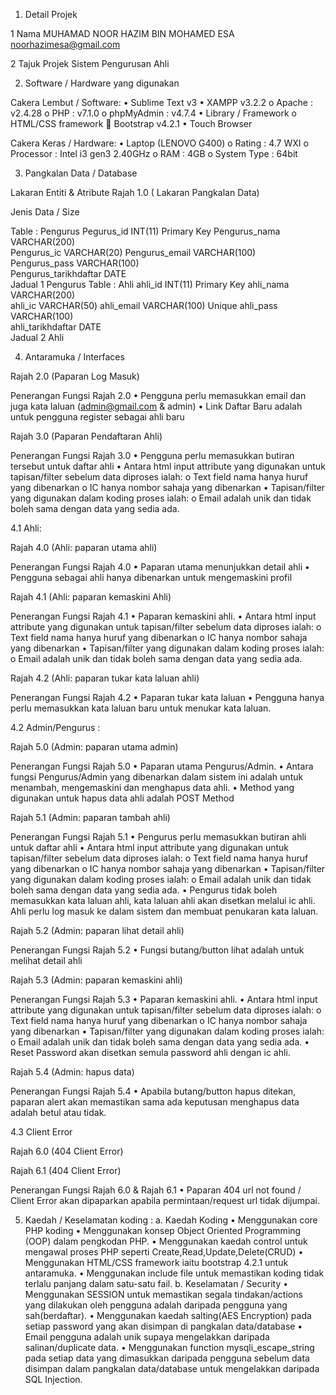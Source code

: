 1.	Detail Projek

1	Nama	MUHAMAD NOOR HAZIM BIN MOHAMED ESA
noorhazimesa@gmail.com

2	Tajuk Projek	Sistem Pengurusan Ahli




2.	Software / Hardware yang digunakan

Cakera Lembut / Software:
•	Sublime Text v3
•	XAMPP v3.2.2
o	Apache	: v2.4.28
o	PHP		: v7.1.0
o	phpMyAdmin	: v4.7.4
•	Library / Framework
o	HTML/CSS framework
	Bootstrap v4.2.1
•	Touch Browser

Cakera Keras / Hardware:
•	Laptop (LENOVO G400)
o	Rating		: 4.7 WXI
o	Processor	: Intel i3 gen3 2.40GHz
o	RAM		: 4GB
o	System Type	: 64bit
 










3.	Pangkalan Data / Database

Lakaran Entiti & Atribute
 Rajah 1.0 ( Lakaran Pangkalan Data)



Jenis Data / Size

Table : Pengurus
Pegurus_id	INT(11)	Primary Key
Pengurus_nama	VARCHAR(200)	
Pengurus_ic	VARCHAR(20)	
Pengurus_email	VARCHAR(100)	
Pengurus_pass	VARCHAR(100)	
Pengurus_tarikhdaftar	DATE	
Jadual 1 Pengurus
Table : Ahli
ahli_id	INT(11)	Primary Key
ahli_nama	VARCHAR(200)	
ahli_ic	VARCHAR(50)	
ahli_email	VARCHAR(100)	Unique
ahli_pass	VARCHAR(100)	
ahli_tarikhdaftar	DATE	
Jadual 2 Ahli

4.	Antaramuka / Interfaces 


 Rajah 2.0 (Paparan Log Masuk)

Penerangan Fungsi Rajah 2.0
•	Pengguna perlu memasukkan email dan juga kata laluan (admin@gmail.com & admin)
•	Link Daftar Baru adalah untuk pengguna register sebagai ahli baru




 
Rajah 3.0 (Paparan Pendaftaran Ahli)

Penerangan Fungsi Rajah 3.0
•	Pengguna perlu memasukkan butiran tersebut untuk daftar ahli
•	Antara html input attribute yang digunakan untuk tapisan/filter sebelum data diproses ialah:
o	Text field nama hanya huruf yang dibenarkan
o	IC hanya nombor sahaja yang dibenarkan
•	Tapisan/filter yang digunakan dalam koding proses ialah:
o	Email adalah unik dan tidak boleh sama dengan data yang sedia ada.














4.1 Ahli: 

 
Rajah 4.0 (Ahli: paparan utama ahli)

Penerangan Fungsi Rajah 4.0
•	Paparan utama menunjukkan detail ahli
•	Pengguna sebagai ahli hanya dibenarkan untuk mengemaskini profil




 
Rajah 4.1 (Ahli: paparan kemaskini Ahli)

Penerangan Fungsi Rajah 4.1
•	Paparan kemaskini ahli.
•	Antara html input attribute yang digunakan untuk tapisan/filter sebelum data diproses ialah:
o	Text field nama hanya huruf yang dibenarkan
o	IC hanya nombor sahaja yang dibenarkan
•	Tapisan/filter yang digunakan dalam koding proses ialah:
o	Email adalah unik dan tidak boleh sama dengan data yang sedia ada.




 
Rajah 4.2 (Ahli: paparan tukar kata laluan ahli)

Penerangan Fungsi Rajah 4.2
•	Paparan tukar kata laluan
•	Pengguna hanya perlu memasukkan kata laluan baru untuk menukar kata laluan.





























4.2 Admin/Pengurus :

 
Rajah 5.0 (Admin: paparan utama admin)

Penerangan Fungsi Rajah 5.0
•	Paparan utama Pengurus/Admin.
•	Antara fungsi Pengurus/Admin yang dibenarkan dalam sistem ini adalah untuk menambah, mengemaskini dan menghapus data ahli.
•	Method yang digunakan untuk hapus data ahli adalah POST Method





 
Rajah 5.1 (Admin: paparan tambah ahli)

Penerangan Fungsi Rajah 5.1
•	Pengurus  perlu memasukkan butiran ahli untuk daftar ahli
•	Antara html input attribute yang digunakan untuk tapisan/filter sebelum data diproses ialah:
o	Text field nama hanya huruf yang dibenarkan
o	IC hanya nombor sahaja yang dibenarkan
•	Tapisan/filter yang digunakan dalam koding proses ialah:
o	Email adalah unik dan tidak boleh sama dengan data yang sedia ada.
•	Pengurus tidak boleh memasukkan kata laluan ahli, kata laluan ahli akan disetkan melalui ic ahli. Ahli perlu log masuk ke dalam sistem dan membuat penukaran kata laluan.

 
Rajah 5.2 (Admin: paparan lihat detail ahli)

Penerangan Fungsi Rajah 5.2
•	Fungsi butang/button lihat adalah untuk melihat detail ahli
 


 
Rajah 5.3 (Admin: paparan kemaskini ahli)

Penerangan Fungsi Rajah 5.3
•	Paparan kemaskini ahli.
•	Antara html input attribute yang digunakan untuk tapisan/filter sebelum data diproses ialah:
o	Text field nama hanya huruf yang dibenarkan
o	IC hanya nombor sahaja yang dibenarkan
•	Tapisan/filter yang digunakan dalam koding proses ialah:
o	Email adalah unik dan tidak boleh sama dengan data yang sedia ada.
•	Reset Password akan disetkan semula password ahli dengan ic ahli.

 
Rajah 5.4 (Admin: hapus data)

Penerangan Fungsi Rajah 5.4
•	Apabila butang/button hapus ditekan, paparan alert akan memastikan sama ada keputusan menghapus data adalah betul atau tidak. 



4.3 Client Error

 
Rajah 6.0 (404 Client Error)


 
Rajah 6.1 (404 Client Error)

Penerangan Fungsi Rajah 6.0 & Rajah 6.1
•	Paparan 404 url not found / Client Error akan dipaparkan apabila permintaan/request url tidak dijumpai.


5.	Kaedah / Keselamatan koding :
a.	Kaedah Koding
•	Menggunakan core PHP koding
•	Menggunakan konsep Object Oriented Programming (OOP) dalam pengkodan PHP.
•	Menggunakan kaedah control untuk mengawal proses PHP seperti Create,Read,Update,Delete(CRUD)
•	Menggunakan HTML/CSS framework iaitu bootstrap 4.2.1 untuk antaramuka.
•	Menggunakan include file untuk memastikan koding tidak terlalu panjang dalam satu-satu fail.
b.	Keselamatan / Security
•	Menggunakan SESSION untuk memastikan segala tindakan/actions yang dilakukan oleh pengguna adalah daripada pengguna yang sah(berdaftar).
•	Menggunakan kaedah salting(AES Encryption) pada setiap password yang akan disimpan di pangkalan data/database
•	Email pengguna adalah unik supaya mengelakkan daripada salinan/duplicate data.
•	Menggunakan function mysqli_escape_string pada setiap data yang dimasukkan daripada pengguna sebelum data disimpan dalam pangkalan data/database untuk mengelakkan daripada SQL Injection.
